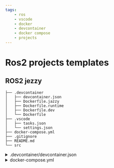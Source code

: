 ```yaml
---
tags:
    - ros
    - vscode
    - docker
    - devcontainer
    - docker compose
    - projects
---
```


# Ros2 projects templates

## ROS2 jezzy
```
├── .devcontainer
│   ├── devcontainer.json
│   ├── Dockerfile.jazzy
│   ├── Dockerfile.runtime
│   ├── Dockerfile.dev
│   └── Dockerfile
├── .vscode
│   ├── tasks.json
│   └── settings.json
├── docker-compose.yml
├── .gitignore
├── README.md
└── src
```

<details>
    <summary>.devcontainer/devcontainer.json</summary>

```json
--8<-- "docs/ROS/dev_environment/dev/project_templates/jazzy/code/.devcontainer.json"
```
</details>


<details>
    <summary>docker-compose.yml</summary>

```json
--8<-- "docs/ROS/dev_environment/dev/project_templates/jazzy/code/docker-compose.yml"
```
</details>
